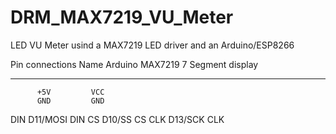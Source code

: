 # DRM_MAX7219_VU_Meter
LED VU Meter usind a MAX7219 LED driver and an Arduino/ESP8266

Pin connections
Name      Arduino     MAX7219 7 Segment display
-----     -------     -------------------------
          +5V         VCC
          GND         GND
DIN       D11/MOSI    DIN
CS        D10/SS      CS
CLK       D13/SCK     CLK
